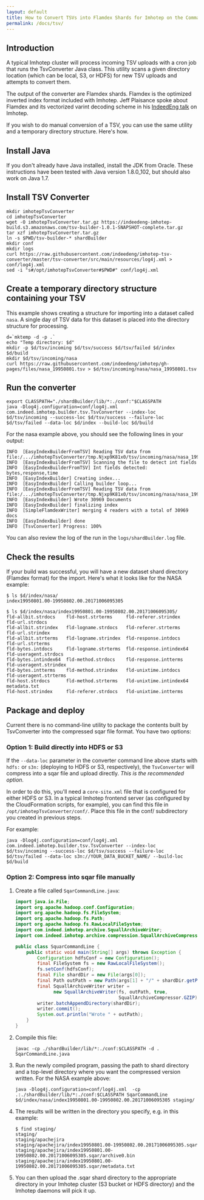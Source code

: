 ```yaml
---
layout: default
title: How to Convert TSVs into Flamdex Shards for Imhotep on the Command Line
permalink: /docs/tsv/
---
```


## Introduction

A typical Imhotep cluster will process incoming TSV uploads with a cron job that
runs the TsvConverter Java class. This utility scans a given directory location 
(which can be local, S3, or HDFS) for new TSV uploads and attempts to convert them.

The output of the converter are Flamdex shards. Flamdex is the optimized inverted index
format included with Imhotep. Jeff Plaisance spoke about Flamdex and its vectorized varint
decoding scheme in his [IndeedEng talk](http://engineering.indeedblog.com/talks/imhotep-large-scale-analytics-machine-learning-indeed/) on Imhotep.

If you wish to do manual conversion of a TSV, you can use the same utility and a temporary
directory structure. Here's how.

## Install Java

If you don't already have Java installed, install the JDK from Oracle. These instructions
have been tested with Java version 1.8.0_102, but should also work on Java 1.7.

## Install TSV Converter

    mkdir imhotepTsvConverter
    cd imhotepTsvConverter
    wget -O imhotepTsvConverter.tar.gz https://indeedeng-imhotep-build.s3.amazonaws.com/tsv-builder-1.0.1-SNAPSHOT-complete.tar.gz
    tar xzf imhotepTsvConverter.tar.gz
    ln -s $PWD/tsv-builder-* shardBuilder
    mkdir conf
    mkdir logs
    curl https://raw.githubusercontent.com/indeedeng/imhotep-tsv-converter/master/tsv-converter/src/main/resources/log4j.xml > conf/log4j.xml
    sed -i "s#/opt/imhotepTsvConverter#$PWD#" conf/log4j.xml

## Create a temporary directory structure containing your TSV

This example shows creating a structure for importing into a dataset called `nasa`. A single
day of TSV data for this dataset is placed into the directory structure for processing.

    d=`mktemp -d -p .`
    echo "Temp directory: $d"
    mkdir -p $d/tsv/incoming $d/tsv/success $d/tsv/failed $d/index $d/build
    mkdir $d/tsv/incoming/nasa
    curl https://raw.githubusercontent.com/indeedeng/imhotep/gh-pages/files/nasa_19950801.tsv > $d/tsv/incoming/nasa/nasa_19950801.tsv

## Run the converter

    export CLASSPATH="./shardBuilder/lib/*:./conf:"$CLASSPATH
    java -Dlog4j.configuration=conf/log4j.xml com.indeed.imhotep.builder.tsv.TsvConverter --index-loc $d/tsv/incoming --success-loc $d/tsv/success --failure-loc $d/tsv/failed --data-loc $d/index --build-loc $d/build
    
For the nasa example above, you should see the following lines in your output:


    INFO  [EasyIndexBuilderFromTSV] Reading TSV data from file:/.../imhotepTsvConverter/tmp.Njxp9K81x0/tsv/incoming/nasa/nasa_19950801.tsv
    INFO  [EasyIndexBuilderFromTSV] Scanning the file to detect int fields
    INFO  [EasyIndexBuilderFromTSV] Int fields detected: bytes,response,time
    INFO  [EasyIndexBuilder] Creating index...
    INFO  [EasyIndexBuilder] Calling builder loop...
    INFO  [EasyIndexBuilderFromTSV] Reading TSV data from file:/.../imhotepTsvConverter/tmp.Njxp9K81x0/tsv/incoming/nasa/nasa_19950801.tsv
    INFO  [EasyIndexBuilder] Wrote 30969 Documents
    INFO  [EasyIndexBuilder] finalizing index
    INFO  [SimpleFlamdexWriter] merging 4 readers with a total of 30969 docs
    INFO  [EasyIndexBuilder] done
    INFO  [TsvConverter] Progress: 100%

You can also review the log of the run in the `logs/shardBuilder.log` file.

## Check the results

If your build was successful, you will have a new dataset shard directory (Flamdex format)
for the import. Here's what it looks like for the NASA example:

    $ ls $d/index/nasa/
    index19950801.00-19950802.00.20171006095305

    $ ls $d/index/nasa/index19950801.00-19950802.00.20171006095305/
    fld-allbit.strdocs    fld-host.strterms     fld-referer.strindex     fld-url.strdocs
    fld-allbit.strindex   fld-logname.strdocs   fld-referer.strterms     fld-url.strindex
    fld-allbit.strterms   fld-logname.strindex  fld-response.intdocs     fld-url.strterms
    fld-bytes.intdocs     fld-logname.strterms  fld-response.intindex64  fld-useragent.strdocs
    fld-bytes.intindex64  fld-method.strdocs    fld-response.intterms    fld-useragent.strindex
    fld-bytes.intterms    fld-method.strindex   fld-unixtime.intdocs     fld-useragent.strterms
    fld-host.strdocs      fld-method.strterms   fld-unixtime.intindex64  metadata.txt
    fld-host.strindex     fld-referer.strdocs   fld-unixtime.intterms

## Package and deploy

Current there is no command-line utility to package the contents built by TsvConverter into the compressed sqar file format. You have two options:

### Option 1: Build directly into HDFS or S3

If the `--data-loc` parameter in the converter command line above starts with `hdfs:` or `s3n:` (deploying to HDFS or S3, respectively),
the `TsvConverter` will compress into a sqar file and upload directly. *This is the recommended option.*

In order to do this, you'll need a `core-site.xml` file that is configured for either HDFS or S3. In a typical Imhotep frontend server
(as configured by the CloudFormation scripts, for example), you can find this file in `/opt/imhotepTsvConverter/conf/`. Place this
file in the conf/ subdirectory you created in previous steps.

For example:

    java -Dlog4j.configuration=conf/log4j.xml com.indeed.imhotep.builder.tsv.TsvConverter --index-loc $d/tsv/incoming --success-loc $d/tsv/success --failure-loc $d/tsv/failed --data-loc s3n://YOUR_DATA_BUCKET_NAME/ --build-loc $d/build

### Option 2: Compress into sqar file manually

1. Create a file called `SqarCommandLine.java`:

    ```java
    import java.io.File;
    import org.apache.hadoop.conf.Configuration;
    import org.apache.hadoop.fs.FileSystem;
    import org.apache.hadoop.fs.Path;
    import org.apache.hadoop.fs.RawLocalFileSystem;
    import com.indeed.imhotep.archive.SquallArchiveWriter;
    import com.indeed.imhotep.archive.compression.SquallArchiveCompressor;

    public class SquarCommandLine {
        public static void main(String[] args) throws Exception {
            Configuration hdfsConf = new Configuration();
            final FileSystem fs = new RawLocalFileSystem();
            fs.setConf(hdfsConf);
            final File shardDir = new File(args[0]);
            final Path outPath = new Path(args[1] + "/" + shardDir.getParentFile().getName() + "/" + shardDir.getName() + ".sqar");
            final SquallArchiveWriter writer =
                  new SquallArchiveWriter(fs, outPath, true,
                                          SquallArchiveCompressor.GZIP);
            writer.batchAppendDirectory(shardDir);
            writer.commit();
            System.out.println("Wrote " + outPath);
        }
    }
    ```
    
1. Compile this file:

    ```
    javac -cp ./shardBuilder/lib/*:./conf:$CLASSPATH -d . SqarCommandLine.java
    ```
    
1. Run the newly compiled program, passing the path to shard directory and a top-level directory where you want the 
compressed version written. For the NASA example above:

    ```
    java -Dlog4j.configuration=conf/log4j.xml  -cp .:./shardBuilder/lib/*:./conf:$CLASSPATH SqarCommandLine $d/index/nasa/index19950801.00-19950802.00.20171006095305 staging/
    ```
    
1. The results will be written in the directory you specify, e.g. in this example:

    ```
    $ find staging/
    staging/
    staging/apachejira
    staging/apachejira/index19950801.00-19950802.00.20171006095305.sqar
    staging/apachejira/index19950801.00-19950802.00.20171006095305.sqar/archive0.bin
    staging/apachejira/index19950801.00-19950802.00.20171006095305.sqar/metadata.txt
    ```

1. You can then upload the .sqar shard directory to the appropriate directory in your Imhotep cluster (S3 bucket or HDFS directory) and the Imhotep daemons will pick it up.
